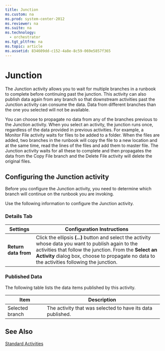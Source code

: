 ```yaml
---
title: Junction
ms.custom: na
ms.prod: system-center-2012
ms.reviewer: na
ms.suite: na
ms.technology: 
  - orchestrator
ms.tgt_pltfrm: na
ms.topic: article
ms.assetid: 834609dd-c152-4a8e-8c59-069e5857f365
---
```

# Junction
The Junction activity allows you to wait for multiple branches in a runbook to complete before continuing past the junction. This activity can also publish data again from any branch so that downstream activities past the Junction activity can consume the data. Data from different branches than the one you selected will not be available.

You can choose to propagate no data from any of the branches previous to the Junction activity. When you select an activity, the junction runs once, regardless of the data provided in previous activities. For example, a Monitor File activity waits for files to be added to a folder. When the files are added, two branches in the runbook will copy the file to a new location and at the same time, read the lines of the files and add them to master file. The Junction activity waits for all these to complete and then propagates the data from the Copy File branch and the Delete File activity will delete the original files.

## Configuring the Junction activity
Before you configure the Junction activity, you need to determine which branch will continue on the runbook you are invoking.

Use the following information to configure the Junction activity.

### Details Tab

|Settings|Configuration Instructions|
|------------|------------------------------|
|**Return data from**|Click the ellipsis **\(...\)** button and select the activity whose data you want to publish again to the activities that follow the junction. From the **Select an Activity** dialog box, choose **<None>** to propagate no data to the activities following the junction.|

### Published Data
The following table lists the data items published by this activity.

|Item|Description|
|--------|---------------|
|Selected branch|The activity that was selected to have its data published.|

## See Also
[Standard Activities](Standard-Activities.md)


